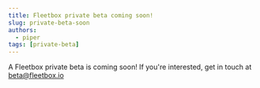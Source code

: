 ```yaml
---
title: Fleetbox private beta coming soon!
slug: private-beta-soon
authors:
  - piper
tags: [private-beta]
---
```


A Fleetbox private beta is coming soon! If you're interested, get in touch at
[beta@fleetbox.io](mailto:beta@fleetbox.io)
